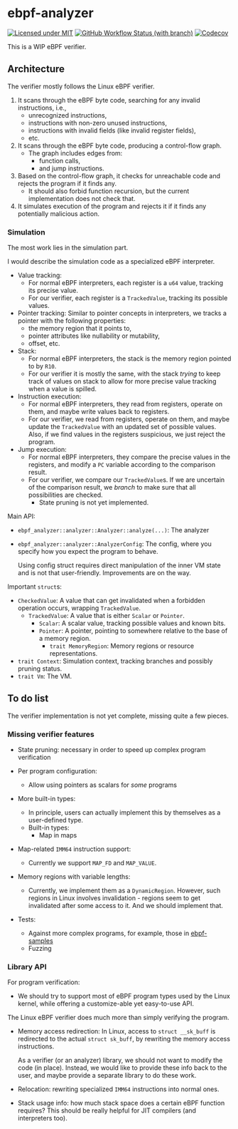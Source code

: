 # ebpf-analyzer

[![Licensed under MIT](https://img.shields.io/github/license/yesh0/ebpf-analyzer)](./LICENSE)
[![GitHub Workflow Status (with branch)](https://img.shields.io/github/actions/workflow/status/yesh0/ebpf-analyzer/test.yml?branch=main)](https://github.com/yesh0/ebpf-analyzer/actions/workflows/test.yml)
[![Codecov](https://img.shields.io/codecov/c/gh/yesh0/ebpf-analyzer)](https://app.codecov.io/gh/yesh0/ebpf-analyzer)


This is a WIP eBPF verifier.

## Architecture

The verifier mostly follows the Linux eBPF verifier.

1. It scans through the eBPF byte code, searching for any invalid instructions, i.e.,
   - unrecognized instructions,
   - instructions with non-zero unused instructions,
   - instructions with invalid fields (like invalid register fields),
   - etc.
2. It scans through the eBPF byte code, producing a control-flow graph.
   - The graph includes edges from:
     - function calls,
     - and jump instructions.
3. Based on the control-flow graph, it checks for unreachable code and rejects the program
   if it finds any.
   - It should also forbid function recursion, but the current implementation does not
     check that.
4. It simulates execution of the program and rejects it if it finds any potentially
   malicious action.

### Simulation

The most work lies in the simulation part.

I would describe the simulation code as a specialized eBPF interpreter.
- Value tracking:
  - For normal eBPF interpreters, each register is a `u64` value, tracking its precise value.
  - For our verifier, each register is a `TrackedValue`, tracking its possible values.
- Pointer tracking: Similar to pointer concepts in interpreters, we tracks a pointer with
  the following properties:
  - the memory region that it points to,
  - pointer attributes like nullability or mutability,
  - offset, etc.
- Stack:
  - For normal eBPF interpreters, the stack is the memory region pointed to by `R10`.
  - For our verifier it is mostly the same, with the stack *trying* to keep track of values
    on stack to allow for more precise value tracking when a value is spilled.
- Instruction execution:
  - For normal eBPF interpreters, they read from registers, operate on them, and maybe write
    values back to registers.
  - For our verifier, we read from registers, operate on them, and maybe update
    the `TrackedValue` with an updated set of possible values.
    Also, if we find values in the registers suspicious, we just reject the program.
- Jump execution:
  - For normal eBPF interpreters, they compare the precise values in the registers,
    and modify a `PC` variable according to the comparison result.
  - For our verifier, we compare our `TrackedValue`s. If we are uncertain of the comparison
    result, we *branch* to make sure that all possibilities are checked.
    - State pruning is not yet implemented.

Main API:
- `ebpf_analyzer::analyzer::Analyzer::analyze(...)`: The analyzer
- `ebpf_analyzer::analyzer::AnalyzerConfig`: The config, where you specify how you expect
  the program to behave.

  Using config struct requires direct manipulation of the inner VM state and is not that
  user-friendly. Improvements are on the way.

Important `struct`s:
- `CheckedValue`: A value that can get invalidated when a forbidden operation occurs,
  wrapping `TrackedValue`.
  - `TrackedValue`: A value that is either `Scalar` or `Pointer`.
    - `Scalar`: A scalar value, tracking possible values and known bits.
    - `Pointer`: A pointer, pointing to somewhere relative to the base of a memory region.
      - `trait MemoryRegion`: Memory regions or resource representations.
- `trait Context`: Simulation context, tracking branches and possibly pruning status.
- `trait Vm`: The VM.

## To do list

The verifier implementation is not yet complete, missing quite a few pieces.

### Missing verifier features

- State pruning: necessary in order to speed up complex program verification

- Per program configuration:
  - Allow using pointers as scalars for *some* programs

- More built-in types:
  - In principle, users can actually implement this by themselves as a user-defined type.
  - Built-in types:
    - Map in maps

- Map-related `IMM64` instruction support:
  - Currently we support `MAP_FD` and `MAP_VALUE`.

- Memory regions with variable lengths:
  - Currently, we implement them as a `DynamicRegion`.
    However, such regions in Linux involves invalidation - regions seem to get
    invalidated after some access to it. And we should implement that.

- Tests:
  - Against more complex programs, for example, those in
    [ebpf-samples](https://github.com/vbpf/ebpf-samples/)
  - Fuzzing

### Library API

For program verification:

- We should try to support most of eBPF program types used by the Linux kernel,
  while offering a customize-able yet easy-to-use API.

The Linux eBPF verifier does much more than simply verifying the program.

- Memory access redirection: In Linux, access to `struct __sk_buff` is redirected
  to the actual `struct sk_buff`, by rewriting the memory access instructions.

  As a verifier (or an analyzer) library, we should not want to modify the code (in place).
  Instead, we would like to provide these info back to the user, and maybe provide a
  separate library to do these work.

- Relocation: rewriting specialized `IMM64` instructions into normal ones.

- Stack usage info: how much stack space does a certain eBPF function requires?
  This should be really helpful for JIT compilers (and interpreters too).

